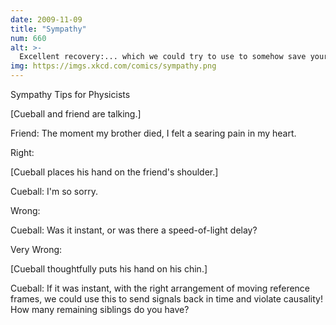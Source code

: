 ```yaml
---
date: 2009-11-09
title: "Sympathy"
num: 660
alt: >-
  Excellent recovery:... which we could try to use to somehow save your original brother!
img: https://imgs.xkcd.com/comics/sympathy.png
---
```

Sympathy Tips for Physicists

[Cueball and friend are talking.]

Friend: The moment my brother died, I felt a searing pain in my heart.

Right:

[Cueball places his hand on the friend's shoulder.]

Cueball: I'm so sorry.

Wrong:

Cueball: Was it instant, or was there a speed-of-light delay?

Very Wrong:

[Cueball thoughtfully puts his hand on his chin.]

Cueball: If it was instant, with the right arrangement of moving reference frames, we could use this to send signals back in time and violate causality! How many remaining siblings do you have?